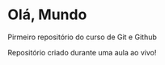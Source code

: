 # Olá, Mundo
 Pirmeiro repositório do curso de Git e Github

 Repositório criado durante uma aula ao vivo!
